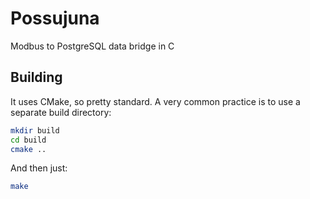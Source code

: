 # Possujuna
Modbus to PostgreSQL data bridge in C

## Building

It uses CMake, so pretty standard. A very common practice is to use a
separate build directory:

```sh
mkdir build
cd build
cmake ..
```

And then just:

```sh
make
```
